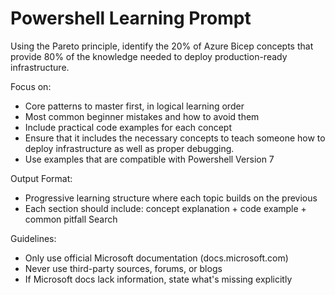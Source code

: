 # Powershell Learning Prompt

Using the Pareto principle, identify the 20% of Azure Bicep concepts that provide 80% of the knowledge needed to deploy production-ready infrastructure. 

Focus on: 
* Core patterns to master first, in logical learning order 
* Most common beginner mistakes and how to avoid them 
* Include practical code examples for each concept
* Ensure that it includes the necessary concepts to teach someone how to deploy infrastructure as well as proper debugging.
* Use examples that are compatible with Powershell Version 7

Output Format: 
* Progressive learning structure where each topic builds on the previous 
* Each section should include: concept explanation + code example + common pitfall Search 

Guidelines: 
* Only use official Microsoft documentation (docs.microsoft.com) 
* Never use third-party sources, forums, or blogs 
* If Microsoft docs lack information, state what's missing explicitly